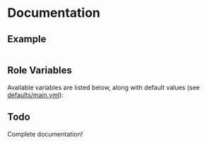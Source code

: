 # Documentation

## Example

```

```

## Role Variables

Available variables are listed below, along with default values (see [defaults/main.yml](/defaults/main.yml)):

## Todo

Complete documentation!